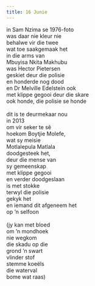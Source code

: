 ```yaml
---
title: 16 Junie
---
```


in Sam Nzima se 1976-foto<br>
was daar nie kleur nie<br>
behalwe vir die twee<br>
wat toe saakgemaak het<br>
in die arms van<br>
Mbuyisa Nkita Makhubu<br>
was Hector Pietersen<br>
geskiet deur die polisie<br>
en honderde nog dood<br>
en Dr Melville Edelstein ook<br>
met klippe gegooi deur die skare<br>
ook honde, die polisie se honde<br>
<br>
dit is te deurmekaar nou<br>
in 2013<br>
om vir seker te sê<br>
hoekom Boytjie Molefe,<br>
wat sy meisie<br>
Motlalepula Matlala<br>
doodgesteek het,<br>
deur die mense van<br>
sy gemeenskap<br>
met klippe gegooi<br>
en verder doodgeslaan<br>
is met stokke<br>
terwyl die polisie<br>
gekyk het<br>
en iemand dit afgeneem het<br>
op ’n selfoon<br>
<br>
(jy kan met bloed<br>
om ’n mondhoek<br>
nie wegkom<br>
die skadu op die<br>
grond ’n swart<br>
vlinder stof<br>
stemme koeëls<br>
die waterval<br>
bome wat raas)<br>
